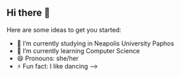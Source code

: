 ## Hi there 👋

Here are some ideas to get you started:

- 🔭 I’m currently studying in Neapolis University Paphos
- 🌱 I’m currently learning Computer Science
- 😄 Pronouns: she/her
- ⚡ Fun fact: I like dancing
-->
